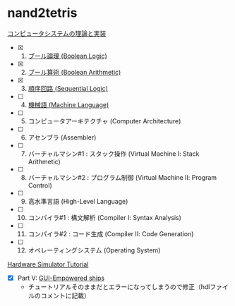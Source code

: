 # nand2tetris

[コンピュータシステムの理論と実装](https://www.oreilly.co.jp/books/9784873117126/)

- [x] 1. [ブール論理 (Boolean Logic)](https://github.com/ackintosh/nand2tetris/tree/master/01)
- [x] 2. [ブール算術 (Boolean Arithmetic)](https://github.com/ackintosh/nand2tetris/tree/master/02)
- [x] 3. [順序回路 (Sequential Logic)](https://github.com/ackintosh/nand2tetris/tree/master/03)
- [ ] 4. [機械語 (Machine Language)](https://github.com/ackintosh/nand2tetris/tree/master/04)
- [ ] 5. コンピュータアーキテクチャ (Computer Architecture)
- [ ] 6. アセンブラ (Assembler)
- [ ] 7. バーチャルマシン#1 : スタック操作 (Virtual Machine Ⅰ: Stack Arithmetic)
- [ ] 8. バーチャルマシン#2 : プログラム制御 (Virtual Machine Ⅱ: Program Control)
- [ ] 9. 高水準言語 (High-Level Language)
- [ ] 10. コンパイラ#1 : 構文解析 (Compiler Ⅰ: Syntax Analysis)
- [ ] 11. コンパイラ#2 : コード生成 (Compiler Ⅱ: Code Generation)
- [ ] 12. オペレーティングシステム (Operating System)


[Hardware Simulator Tutorial](https://www.nand2tetris.org/software)

- [x] Part V: [GUI-Empowered ships](https://github.com/ackintosh/nand2tetris/tree/master/hardware_simulator_tutorial)
  - チュートリアルそのままだとエラーになってしまうので修正（hdlファイルのコメントに記載）

